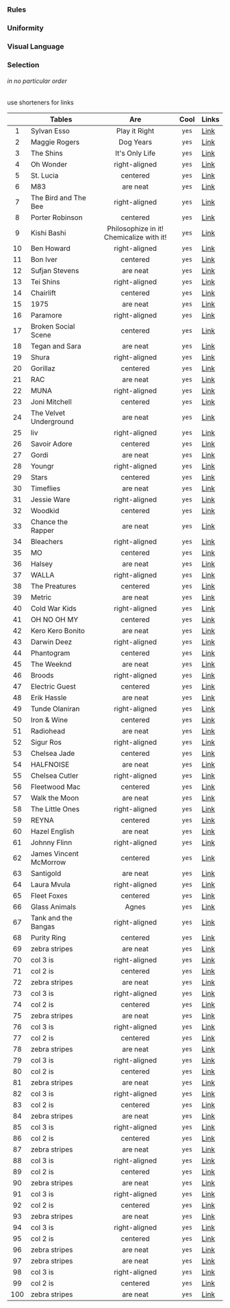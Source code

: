 ### Rules

### Uniformity



### Visual Language


### Selection
###### in no particular order
use shorteners for links

|    | Tables                   | Are                                           | Cool   | Links |
|:--:| ------------------------ |:---------------------------------------------:|:------:|-------|
|1   |Sylvan Esso               | Play it Right                                 | `yes`  |[Link](http://google.com)|
|2   |Maggie Rogers             | Dog Years                                     | `yes`  |[Link](http://google.com)|
|3   |The Shins                 | It's Only Life                                | `yes`  |[Link](http://google.com)|
|4   |Oh Wonder                 | right-aligned                                 | `yes`  |[Link](http://google.com)|
|5   |St. Lucia                 | centered                                      | `yes`  |[Link](http://google.com)|
|6   |M83                       | are neat                                      | `yes`  |[Link](http://google.com)|
|7   |The Bird and The Bee      | right-aligned                                 | `yes`  |[Link](http://google.com)|
|8   |Porter Robinson           | centered                                      | `yes`  |[Link](http://google.com)|
|9   |Kishi Bashi               | Philosophize in it! Chemicalize with it!      | `yes`  |[Link](http://google.com)|
|10  |Ben Howard                | right-aligned                                 | `yes`  |[Link](http://google.com)|
|11  |Bon Iver                  | centered                                      | `yes`  |[Link](http://google.com)|
|12  |Sufjan Stevens            | are neat                                      | `yes`  |[Link](http://google.com)|
|13  |Tei Shins                 | right-aligned                                 | `yes`  |[Link](http://google.com)|
|14  |Chairlift                 | centered                                      | `yes`  |[Link](http://google.com)|
|15  |1975                      | are neat                                      | `yes`  |[Link](http://google.com)|
|16  |Paramore                  | right-aligned                                 | `yes`  |[Link](http://google.com)|
|17  |Broken Social Scene       | centered                                      | `yes`  |[Link](http://google.com)|
|18  |Tegan and Sara            | are neat                                      | `yes`  |[Link](http://google.com)|
|19  |Shura                     | right-aligned                                 | `yes`  |[Link](http://google.com)|
|20  |Gorillaz                  | centered                                      | `yes`  |[Link](http://google.com)|
|21  |RAC                       | are neat                                      | `yes`  |[Link](http://google.com)|
|22  |MUNA                      | right-aligned                                 | `yes`  |[Link](http://google.com)|
|23  |Joni Mitchell             | centered                                      | `yes`  |[Link](http://google.com)|
|24  |The Velvet Underground    | are neat                                      | `yes`  |[Link](http://google.com)|
|25  |liv                       | right-aligned                                 | `yes`  |[Link](http://google.com)|
|26  |Savoir Adore              | centered                                      | `yes`  |[Link](http://google.com)|
|27  |Gordi                     | are neat                                      | `yes`  |[Link](http://google.com)|
|28  |Youngr                    | right-aligned                                 | `yes`  |[Link](http://google.com)|
|29  |Stars                     | centered                                      | `yes`  |[Link](http://google.com)|
|30  |Timeflies                 | are neat                                      | `yes`  |[Link](http://google.com)|
|31  |Jessie Ware               | right-aligned                                 | `yes`  |[Link](http://google.com)|
|32  |Woodkid                   | centered                                      | `yes`  |[Link](http://google.com)|
|33  |Chance the Rapper         | are neat                                      | `yes`  |[Link](http://google.com)|
|34  |Bleachers                 | right-aligned                                 | `yes`  |[Link](http://google.com)|
|35  |MO                        | centered                                      | `yes`  |[Link](http://google.com)|
|36  |Halsey                    | are neat                                      | `yes`  |[Link](http://google.com)|
|37  |WALLA                     | right-aligned                                 | `yes`  |[Link](http://google.com)|
|38  |The Preatures             | centered                                      | `yes`  |[Link](http://google.com)|
|39  |Metric                    | are neat                                      | `yes`  |[Link](http://google.com)|
|40  |Cold War Kids             | right-aligned                                 | `yes`  |[Link](http://google.com)|
|41  |OH NO OH MY               | centered                                      | `yes`  |[Link](http://google.com)|
|42  |Kero Kero Bonito          | are neat                                      | `yes`  |[Link](http://google.com)|
|43  |Darwin Deez               | right-aligned                                 | `yes`  |[Link](http://google.com)|
|44  |Phantogram                | centered                                      | `yes`  |[Link](http://google.com)|
|45  |The Weeknd                | are neat                                      | `yes`  |[Link](http://google.com)|
|46  |Broods                    | right-aligned                                 | `yes`  |[Link](http://google.com)|
|47  |Electric Guest            | centered                                      | `yes`  |[Link](http://google.com)|
|48  |Erik Hassle               | are neat                                      | `yes`  |[Link](http://google.com)|
|49  |Tunde Olaniran            | right-aligned                                 | `yes`  |[Link](http://google.com)|
|50  |Iron & Wine               | centered                                      | `yes`  |[Link](http://google.com)|
|51  |Radiohead                 | are neat                                      | `yes`  |[Link](http://google.com)|
|52  |Sigur Ros                 | right-aligned                                 | `yes`  |[Link](http://google.com)|
|53  |Chelsea Jade              | centered                                      | `yes`  |[Link](http://google.com)|
|54  |HALFNOISE                 | are neat                                      | `yes`  |[Link](http://google.com)|
|55  |Chelsea Cutler            | right-aligned                                 | `yes`  |[Link](http://google.com)|
|56  |Fleetwood Mac             | centered                                      | `yes`  |[Link](http://google.com)|
|57  |Walk the Moon             | are neat                                      | `yes`  |[Link](http://google.com)|
|58  |The Little Ones           | right-aligned                                 | `yes`  |[Link](http://google.com)|
|59  |REYNA                     | centered                                      | `yes`  |[Link](http://google.com)|
|60  |Hazel English             | are neat                                      | `yes`  |[Link](http://google.com)|
|61  |Johnny Flinn              | right-aligned                                 | `yes`  |[Link](http://google.com)|
|62  |James Vincent McMorrow    | centered                                      | `yes`  |[Link](http://google.com)|
|63  |Santigold                 | are neat                                      | `yes`  |[Link](http://google.com)|
|64  |Laura Mvula               | right-aligned                                 | `yes`  |[Link](http://google.com)|
|65  |Fleet Foxes               | centered                                      | `yes`  |[Link](http://google.com)|
|66  |Glass Animals             | Agnes                                         | `yes`  |[Link](http://google.com)|
|67  |Tank and the Bangas       | right-aligned                                 | `yes`  |[Link](http://google.com)|
|68  |Purity Ring               | centered                                      | `yes`  |[Link](http://google.com)|
|69  |zebra stripes             | are neat                                      | `yes`  |[Link](http://google.com)|
|70  |col 3 is                  | right-aligned                                 | `yes`  |[Link](http://google.com)|
|71  |col 2 is                  | centered                                      | `yes`  |[Link](http://google.com)|
|72  |zebra stripes             | are neat                                      | `yes`  |[Link](http://google.com)|
|73  |col 3 is                  | right-aligned                                 | `yes`  |[Link](http://google.com)|
|74  |col 2 is                  | centered                                      | `yes`  |[Link](http://google.com)|
|75  |zebra stripes             | are neat                                      | `yes`  |[Link](http://google.com)|
|76  |col 3 is                  | right-aligned                                 | `yes`  |[Link](http://google.com)|
|77  |col 2 is                  | centered                                      | `yes`  |[Link](http://google.com)|
|78  |zebra stripes             | are neat                                      | `yes`  |[Link](http://google.com)|
|79  |col 3 is                  | right-aligned                                 | `yes`  |[Link](http://google.com)|
|80  |col 2 is                  | centered                                      | `yes`  |[Link](http://google.com)|
|81  |zebra stripes             | are neat                                      | `yes`  |[Link](http://google.com)|
|82  |col 3 is                  | right-aligned                                 | `yes`  |[Link](http://google.com)|
|83  |col 2 is                  | centered                                      | `yes`  |[Link](http://google.com)|
|84  |zebra stripes             | are neat                                      | `yes`  |[Link](http://google.com)|
|85  |col 3 is                  | right-aligned                                 | `yes`  |[Link](http://google.com)|
|86  |col 2 is                  | centered                                      | `yes`  |[Link](http://google.com)|
|87  |zebra stripes             | are neat                                      | `yes`  |[Link](http://google.com)|
|88  |col 3 is                  | right-aligned                                 | `yes`  |[Link](http://google.com)|
|89  |col 2 is                  | centered                                      | `yes`  |[Link](http://google.com)|
|90  |zebra stripes             | are neat                                      | `yes`  |[Link](http://google.com)|
|91  |col 3 is                  | right-aligned                                 | `yes`  |[Link](http://google.com)|
|92  |col 2 is                  | centered                                      | `yes`  |[Link](http://google.com)|
|93  |zebra stripes             | are neat                                      | `yes`  |[Link](http://google.com)|
|94  |col 3 is                  | right-aligned                                 | `yes`  |[Link](http://google.com)|
|95  |col 2 is                  | centered                                      | `yes`  |[Link](http://google.com)|
|96  |zebra stripes             | are neat                                      | `yes`  |[Link](http://google.com)|
|97  |zebra stripes             | are neat                                      | `yes`  |[Link](http://google.com)|
|98  |col 3 is                  | right-aligned                                 | `yes`  |[Link](http://google.com)|
|99  |col 2 is                  | centered                                      | `yes`  |[Link](http://google.com)|
|100 |zebra stripes             | are neat                                      | `yes`  |[Link](http://google.com)|


